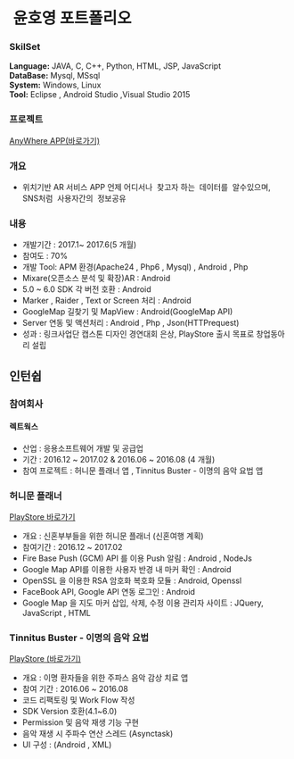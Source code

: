 #  윤호영 포트폴리오
### SkilSet
**Language:**  JAVA, C, C++, Python, HTML, JSP, JavaScript<br>
**DataBase:**  Mysql, MSsql<br>
**System:**    Windows, Linux<br>
**Tool:**      Eclipse , Android Studio ,Visual Studio 2015<br>

### 프로젝트

[AnyWhere APP(바로가기)](https://github.com/HoYoungYoon/AnyWhere_AR)
### 개요
* 위치기반 AR 서비스 APP 언제 어디서나  찾고자 하는  데이터를  알수있으며,  
SNS처럼  사용자간의  정보공유
 
### 내용
* 개발기간 : 2017.1~ 2017.6(5 개월)
* 참여도 : 70% 
* 개발 Tool: APM 환경(Apache24 , Php6 , Mysql) , Android , Php 
* Mixare(오픈소스 분석 및 확장)AR : Android
* 5.0 ~ 6.0 SDK 각 버전 호환 : Android
* Marker , Raider , Text or Screen 처리 : Android
* GoogleMap 길찾기 및 MapView : Android(GoogleMap API)
* Server 연동 및 액션처리 : Android , Php , Json(HTTPrequest)
* 성과 : 링크사업단 캡스톤 디자인 경연대회 은상, PlayStore 출시 목표로 창업동아리 설립

 
 ## 인턴쉽
 
 ### 참여회사
 #### 렉트웍스 
 * 산업 : 응용소프트웨어 개발 및 공급업
 * 기간 : 2016.12 ~ 2017.02 & 2016.06 ~ 2016.08 (4 개월)
 * 참여 프로젝트 :  허니문 플래너 앱 , Tinnitus Buster - 이명의 음악 요법 앱
 
 ### 허니문 플래너
 [PlayStore 바로가기](https://play.google.com/store/apps/details?id=com.hanaro.honeymoon&hl=ko)
 * 개요 : 신혼부부들을 위한 허니문 플래너 (신혼여행 계획)
 * 참여기간 : 2016.12 ~ 2017.02
 * Fire Base Push (GCM) API 를 이용 Push 알림 : Android , NodeJs
 * Google Map API를 이용한 사용자 반경 내 마커 확인 : Android 
 * OpenSSL 을 이용한 RSA 암호화 복호화 모듈 : Android, Openssl
 * FaceBook API, Google API 연동 로그인 : Android  
 * Google Map 을 지도 마커 삽입, 삭제, 수정 이용 관리자 사이트 : JQuery, JavaScript , HTML
  
 ### Tinnitus Buster - 이명의 음악 요법
 [PlayStore (바로가기)](https://play.google.com/store/apps/details?id=app.tinnitus.mobile.tinnitus&hl=ko)
 
 * 개요 : 이명 환자들을 위한 주파스 음악 감상 치료 앱
 * 참여 기간 : 2016.06 ~ 2016.08 
 * 코드 리팩토링 및 Work Flow 작성
 * SDK Version 호환(4.1~6.0)
 * Permission 및 음악 재생 기능 구현
 * 음악 재생 시 주파수 연산 스레드 (Asynctask)
 * UI 구성 : (Android , XML)
 
 

 
 
 
